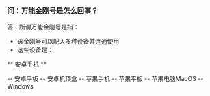 ### 问：万能金刚号是怎么回事？
答：所谓万能金刚号是指：
- 该金刚号可以配入多种设备并连通使用
- 这些设备是：

** 安卓手机 **

-- 安卓平板
-- 安卓机顶盒
-- 苹果手机
-- 苹果平板
-- 苹果电脑MacOS
-- Windows
